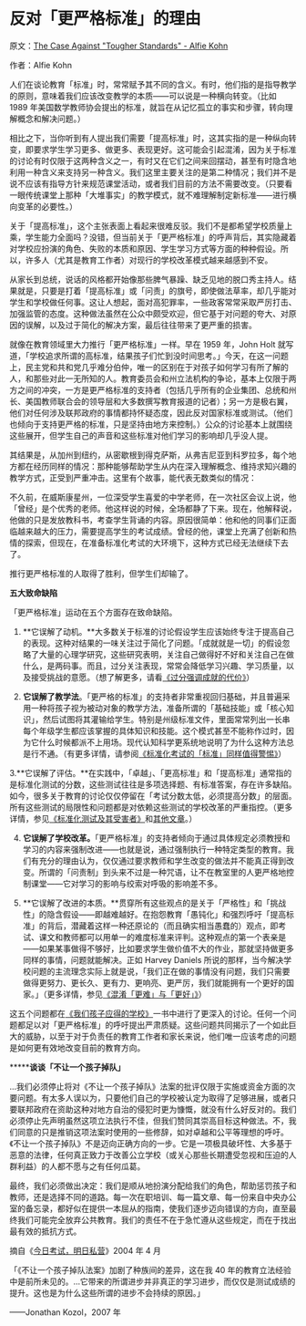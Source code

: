 # 反对「更严格标准」的理由

原文：[The Case Against "Tougher Standards" - Alfie Kohn](https://www.alfiekohn.org/standards-and-testing/case-tougher-standards/)

作者：Alfie Kohn

人们在谈论教育「标准」时，常常赋予其不同的含义。有时，他们指的是指导教学的原则，意味着我们应该改变教学的本质——可以说是一种横向转变。（比如 1989 年美国数学教师协会提出的标准，就旨在从记忆孤立的事实和步骤，转向理解概念和解决问题。）

相比之下，当你听到有人提出我们需要「提高标准」时，这其实指的是一种纵向转变，即要求学生学习更多、做更多、表现更好。这可能会引起混淆，因为关于标准的讨论有时仅限于这两种含义之一，有时又在它们之间来回摆动，甚至有时隐含地利用一种含义来支持另一种含义。我们这里主要关注的是第二种情况；我们并不是说不应该有指导方针来规范课堂活动，或者我们目前的方法不需要改变。（只要看一眼传统课堂上那种「大堆事实」的教学模式，就不难理解制定新标准——进行横向变革的必要性。）

关于「提高标准」，这个主张表面上看起来很难反驳。我们不是都希望学校质量上乘，学生能力全面吗？没错，但当前关于「更严格标准」的呼声背后，其实隐藏着对学校应扮演的角色、失败的本质和原因、学生学习方式等方面的种种假设。所以，许多人（尤其是教育工作者）对现行的学校改革模式越来越感到不安。

从家长到总统，说话的风格都开始像那些脾气暴躁、缺乏见地的脱口秀主持人。结果就是，只要是打着「提高标准」或「问责」的旗号，即使做法草率，却几乎能对学生和学校做任何事。这让人想起，面对高犯罪率，一些政客常常采取严厉打击、加强监管的态度。这种做法虽然在公众中颇受欢迎，但它基于对问题的夸大、对原因的误解，以及过于简化的解决方案，最后往往带来了更严重的损害。

就像在教育领域里大力推行「更严格标准」一样。早在 1959 年，John Holt 就写道，「学校追求所谓的高标准，结果孩子们忙到没时间思考。」今天，在这一问题上，民主党和共和党几乎难分伯仲，唯一的区别在于对孩子如何学习有所了解的人，和那些对此一无所知的人。教育委员会和州立法机构的争论，基本上仅限于两方之间的冲突，一方是更严格标准的支持者（包括几乎所有的企业集团、总统和州长、美国教师联合会的领导层和大多数撰写教育报道的记者）；另一方是极右翼，他们对任何涉及联邦政府的事情都持怀疑态度，因此反对国家标准或测试。（他们也倾向于支持更严格的标准，只是坚持由地方来控制。）公众的讨论基本上就围绕这些展开，但学生自己的声音和这些标准对他们学习的影响却几乎没人提。

其结果是，从加州到纽约，从密歇根到得克萨斯，从弗吉尼亚到科罗拉多，每个地方都在经历同样的情况：那种能够帮助学生从内在深入理解概念、维持求知兴趣的教学方式，正受到严重冲击。这里有个故事，能代表无数类似的情况：

不久前，在威斯康星州，一位深受学生喜爱的中学老师，在一次社区会议上说，他「曾经」是个优秀的老师。他这样说的时候，全场都静了下来。现在，他解释说，他做的只是发放教科书，考查学生背诵的内容。原因很简单：他和他的同事们正面临越来越大的压力，需要提高学生的考试成绩。曾经的他，课堂上充满了创新和热情的探索，但现在，在准备标准化考试的大环境下，这种方式已经无法继续下去了。

推行更严格标准的人取得了胜利，但学生们却输了。

**五大致命缺陷**

「更严格标准」运动在五个方面存在致命缺陷。

1. **它误解了动机。**大多数关于标准的讨论假设学生应该始终专注于提高自己的表现。这种对结果的一味关注过于简化了问题。「成就就是一切」的假设忽略了大量的心理学研究，这些研究表明，关注自己做得好不好和关注自己在做什么，是两码事。而且，过分关注表现，常常会降低学习兴趣、学习质量，以及接受挑战的意愿。（想了解更多，请看[《过分强调成就的代价》](https://www.alfiekohn.org/costs-overemphasizing-achievement/)）

2. **它误解了教学法**。「更严格的标准」的支持者非常重视回归基础，并且普遍采用一种将孩子视为被动对象的教学方法，准备所谓的「基础技能」或「核心知识」，然后试图将其灌输给学生。特别是州级标准文件，里面常常列出一长串每个年级学生都应该掌握的具体知识和技能。这个模式甚至不能称作过时，因为它什么时候都派不上用场。现代认知科学更系统地说明了为什么这种方法总是行不通。（有更多详情，请参阅[《标准化考试的「标准」同样值得警惕》](https://www.alfiekohn.org/beware-standards-just-tests/)）

3.**它误解了评估。**在实践中，「卓越」、「更高标准」和「提高标准」通常指的是标准化测试的分数，这些测试往往是多项选择题、有标准答案，存在许多缺陷。如今，很多关于教育的讨论仅仅停留在「考试分数太低，必须提高分数」的层面。所有这些测试的局限性和问题都是对依赖这些测试的学校改革的严重指控。（更多详情，参见[《标准化测试及其受害者》](https://www.alfiekohn.org/standardized-testing-victims/)和[其他文章](https://www.alfiekohn.org/essays-standards-testing/)。）

4. **它误解了学校改革。**「更严格标准」的支持者倾向于通过具体规定必须教授和学习的内容来强制改进——也就是说，通过强制执行一种特定类型的教育。我们有充分的理由认为，仅仅通过要求教师和学生改变的做法并不能真正得到改变。所谓的「问责制」到头来不过是一种咒语，让不在教室里的人更严格地控制课堂——它对学习的影响与绞索对呼吸的影响差不多。

5. **它误解了改进的本质。**贯穿所有这些观点的是关于「严格性」和「挑战性」的隐含假设——即越难越好。在抱怨教育「愚钝化」和强烈呼吁「提高标准」的背后，潜藏着这样一种还原论的（而且确实相当愚蠢的）观点，即考试、课文和教师都可以用单一的难度标准来评判。这种观点的第一个表亲是——如果某事做得不够好，比如要求学生做价值不大的作业，那就坚持做更多同样的事情，问题就能解决。正如 Harvey Daniels 所说的那样，当今解决学校问题的主流理念实际上就是说，「我们正在做的事情没有问题，我们只需要做得更努力、更长久、更有力、更响亮、更严厉，我们就能拥有一个更好的国家。」（更多详情，参见[《混淆「更难」与「更好」》](https://www.alfiekohn.org/confusing-harder-better/)）

这五个问题都在[《我们孩子应得的学校》](https://www.alfiekohn.org/schools-children-deserve/)一书中进行了更深入的讨论。任何一个问题都足以对「更严格标准」的呼吁提出严肃质疑。这些问题共同揭示了一个如此巨大的威胁，以至于对于负责任的教育工作者和家长来说，他们唯一应该考虑的问题是如何更有效地改变目前的教育方向。

*******谈谈「不让一个孩子掉队」**

...我们必须停止将对《不让一个孩子掉队》法案的批评仅限于实施或资金方面的次要问题。有太多人误以为，只要他们自己的学校被认定为取得了足够进展，或者只要联邦政府在资助这种对地方自治的侵犯时更为慷慨，就没有什么好反对的。我们必须停止先声明虽然这项立法执行不佳，但我们赞同其崇高目标这种做法。不，我们同意的只是推销这项法案时使用的一些修辞，如对卓越和公平等理想的呼吁。《不让一个孩子掉队》不是迈向正确方向的一步。它是一项极具破坏性、大多基于恶意的法律，任何真正致力于改善公立学校（或关心那些长期遭受忽视和压迫的人群利益）的人都不愿与之有任何瓜葛。

最终，我们必须做出决定：我们是顺从地扮演分配给我们的角色，帮助惩罚孩子和教师，还是选择不同的道路。每一次在职培训、每一篇文章、每一份来自中央办公室的备忘录，都好似在提供一本屈从的指南，使我们逐步迈向错误的方向，直至最终我们可能完全放弃公共教育。我们的责任不在于急忙遵从这些规定，而在于找出最有效的抵抗方式。

摘自《[今日考试，明日私营](https://www.alfiekohn.org/teaching/testtoday.htm)》2004 年 4 月

「《不让一个孩子掉队法案》加剧了种族间的差异，这在我 40 年的教育立法经验中是前所未见的。...它带来的所谓进步并非真正的学习进步，而仅仅是测试成绩的提升。这也是为什么这些所谓的进步不会持续的原因。」

——Jonathan Kozol，2007 年